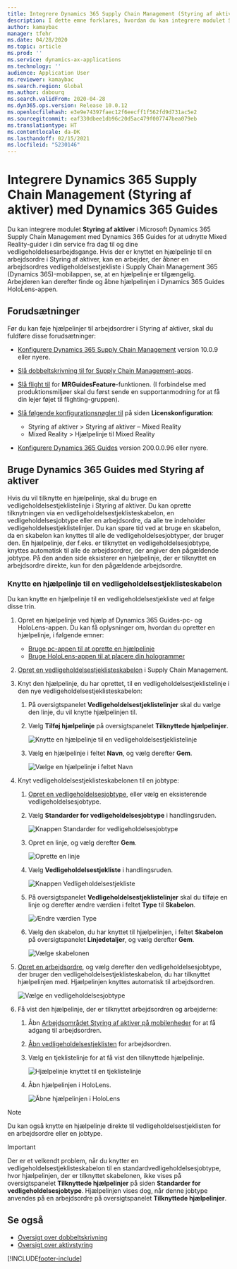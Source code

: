 ```yaml
---
title: Integrere Dynamics 365 Supply Chain Management (Styring af aktiver) med Dynamics 365 Guides
description: I dette emne forklares, hvordan du kan integrere modulet Styring af aktiver i Microsoft Dynamics 365 Supply Chain Management med Dynamics 365 Guides for at udnytte Mixed Reality-hjælpelinjer i din service fra dag til dag og dine vedligeholdelsesarbejdsgange.
author: kamaybac
manager: tfehr
ms.date: 04/28/2020
ms.topic: article
ms.prod: ''
ms.service: dynamics-ax-applications
ms.technology: ''
audience: Application User
ms.reviewer: kamaybac
ms.search.region: Global
ms.author: dabourq
ms.search.validFrom: 2020-04-28
ms.dyn365.ops.version: Release 10.0.12
ms.openlocfilehash: e3e9e74397faec12f6eecff1f562fd9d731ac5e2
ms.sourcegitcommit: eaf330dbee1db96c20d5ac479f007747bea079eb
ms.translationtype: HT
ms.contentlocale: da-DK
ms.lasthandoff: 02/15/2021
ms.locfileid: "5230146"
---
```

# <a name="integrate-dynamics-365-supply-chain-management-asset-management-with-dynamics-365-guides"></a>Integrere Dynamics 365 Supply Chain Management (Styring af aktiver) med Dynamics 365 Guides

Du kan integrere modulet **Styring af aktiver** i Microsoft Dynamics 365 Supply Chain Management med Dynamics 365 Guides for at udnytte Mixed Reality-guider i din service fra dag til og dine vedligeholdelsesarbejdsgange. Hvis der er knyttet en hjælpelinje til en arbejdsordre i Styring af aktiver, kan en arbejder, der åbner en arbejdsordres vedligeholdelsestjekliste i Supply Chain Management 365 (Dynamics 365)-mobilappen, se, at en hjælpelinje er tilgængelig. Arbejderen kan derefter finde og åbne hjælpelinjen i Dynamics 365 Guides HoloLens-appen.

## <a name="prerequisites"></a>Forudsætninger

Før du kan føje hjælpelinjer til arbejdsordrer i Styring af aktiver, skal du fuldføre disse forudsætninger:

- [Konfigurere Dynamics 365 Supply Chain Management](../../fin-ops-core/fin-ops/index.md) version 10.0.9 eller nyere.
- [Slå dobbeltskrivning til for Supply Chain Management-apps](../../fin-ops-core/dev-itpro/data-entities/dual-write/enable-dual-write.md).
- [Slå flight til](../../fin-ops-core/dev-itpro/data-entities/data-entities-data-packages.md#features-flighted-in-data-management-and-enabling-flighted-features) for **MRGuidesFeature**-funktionen. (I forbindelse med produktionsmiljøer skal du først sende en supportanmodning for at få din lejer føjet til flighting-gruppen).
- [Slå følgende konfigurationsnøgler til](https://docs.microsoft.com/dynamicsax-2012/appuser-itpro/license-code-and-configuration-key-reference) på siden **Licenskonfiguration**:

    - Styring af aktiver \> Styring af aktiver – Mixed Reality
    - Mixed Reality \> Hjælpelinje til Mixed Reality

- [Konfigurere Dynamics 365 Guides](https://docs.microsoft.com/dynamics365/mixed-reality/guides/setup#step-2-create-a-common-data-service-environment-and-install-the-dynamics-365-guides-solution) version 200.0.0.96 eller nyere.

## <a name="use-dynamics-365-guides-with-asset-management"></a>Bruge Dynamics 365 Guides med Styring af aktiver

Hvis du vil tilknytte en hjælpelinje, skal du bruge en vedligeholdelsestjeklistelinje i Styring af aktiver. Du kan oprette tilknytningen via en vedligeholdelsestjeklisteskabelon, en vedligeholdelsesjobtype eller en arbejdsordre, da alle tre indeholder vedligeholdelsestjeklistelinjer. Du kan spare tid ved at bruge en skabelon, da en skabelon kan knyttes til alle de vedligeholdelsesjobtyper, der bruger den. En hjælpelinje, der f.eks. er tilknyttet en vedligeholdelsesjobtype, knyttes automatisk til alle de arbejdsordrer, der angiver den pågældende jobtype. På den anden side eksisterer en hjælpelinje, der er tilknyttet en arbejdsordre direkte, kun for den pågældende arbejdsordre.

### <a name="associate-a-guide-with-a-maintenance-checklist-template"></a>Knytte en hjælpelinje til en vedligeholdelsestjeklisteskabelon

Du kan knytte en hjælpelinje til en vedligeholdelsestjekliste ved at følge disse trin.

1. Opret en hjælpelinje ved hjælp af Dynamics 365 Guides-pc- og HoloLens-appen. Du kan få oplysninger om, hvordan du opretter en hjælpelinje, i følgende emner:

    - [Bruge pc-appen til at oprette en hjælpelinje](https://docs.microsoft.com/dynamics365/mixed-reality/guides/pc-app-overview)
    - [Bruge HoloLens-appen til at placere din hologrammer](https://docs.microsoft.com/dynamics365/mixed-reality/guides/hololens-app-overview)

1. [Opret en vedligeholdelsestjeklisteskabelon](setup-for-work-orders/job-groups-and-job-types-variants-trades-and-checklists.md#create-a-maintenance-checklist-template) i Supply Chain Management.
1. Knyt den hjælpelinje, du har oprettet, til en vedligeholdelsestjeklistelinje i den nye vedligeholdelsestjeklisteskabelon:

    1. På oversigtspanelet **Vedligeholdelsestjeklistelinjer** skal du vælge den linje, du vil knytte hjælpelinjen til.
    1. Vælg **Tilføj hjælpelinje** på oversigtspanelet **Tilknyttede hjælpelinjer**.

        ![Knytte en hjælpelinje til en vedligeholdelsestjeklistelinje](media/am-guides-integration-add-guide.png "Knytte en hjælpelinje til en vedligeholdelsestjeklistelinje")

    1. Vælg en hjælpelinje i feltet **Navn**, og vælg derefter **Gem**.

        ![Vælge en hjælpelinje i feltet Navn](media/am-guides-integration-select-guide.png "Vælge en hjælpelinje i feltet Navn")

1. Knyt vedligeholdelsestjeklisteskabelonen til en jobtype:

    1. [Opret en vedligeholdelsesjobtype](setup-for-work-orders/job-groups-and-job-types-variants-trades-and-checklists.md#create-a-maintenance-job-type), eller vælg en eksisterende vedligeholdelsesjobtype.
    1. Vælg **Standarder for vedligeholdelsesjobtype** i handlingsruden.

        ![Knappen Standarder for vedligeholdelsesjobtype](media/am-guides-integration-job-defaults.png "Knappen Standarder for vedligeholdelsesjobtype")

    1. Opret en linje, og vælg derefter **Gem**.

        ![Oprette en linje](media/am-guides-integration-add-line.png "Oprette en linje")

    1. Vælg **Vedligeholdelsestjekliste** i handlingsruden.

        ![Knappen Vedligeholdelsestjekliste](media/am-guides-integration-maintenance-checklist.png "Knappen Vedligeholdelsestjekliste")

    1. På oversigtspanelet **Vedligeholdelsestjeklistelinjer** skal du tilføje en linje og derefter ændre værdien i feltet **Type** til **Skabelon**.

        ![Ændre værdien Type](media/am-guides-integration-checklist-lines.png "Ændre værdien Type")

    1. Vælg den skabelon, du har knyttet til hjælpelinjen, i feltet **Skabelon** på oversigtspanelet **Linjedetaljer**, og vælg derefter **Gem**.

        ![Vælge skabelonen](media/am-guides-integration-checklist-line-details.png "Vælge skabelonen")

1. [Opret en arbejdsordre](work-orders/manually-created-workorders.md#create-work-order), og vælg derefter den vedligeholdelsesjobtype, der bruger den vedligeholdelsestjeklisteskabelon, du har tilknyttet hjælpelinjen med. Hjælpelinjen knyttes automatisk til arbejdsordren.

    ![Vælge en vedligeholdelsesjobtype](media/am-guides-integration-create-work-order.png "Vælge en vedligeholdelsesjobtype")

1. Få vist den hjælpelinje, der er tilknyttet arbejdsordren og arbejderne:

    1. Åbn [Arbejdsområdet Styring af aktiver på mobilenheder](asset-management-mobile-workspace.md) for at få adgang til arbejdsordren.
    1. [Åbn vedligeholdelsestjeklisten](asset-management-mobile-workspace.md#view-maintenance-checklist-on-a-work-order-job) for arbejdsordren.
    1. Vælg en tjeklistelinje for at få vist den tilknyttede hjælpelinje.

        ![Hjælpelinje knyttet til en tjeklistelinje](media/am-guides-integration-show-guide.png "Hjælpelinje knyttet til en tjeklistelinje")

    1. Åbn hjælpelinjen i HoloLens.

        ![Åbne hjælpelinjen i HoloLens](media/am-guides-integration-hololens-select.png "Åbne hjælpelinjen i HoloLens")

> [!NOTE]
> Du kan også knytte en hjælpelinje direkte til vedligeholdelsestjeklisten for en arbejdsordre eller en jobtype.

> [!IMPORTANT]
> Der er et velkendt problem, når du knytter en vedligeholdelsestjeklisteskabelon til en standardvedligeholdelsesjobtype, hvor hjælpelinjen, der er tilknyttet skabelonen, ikke vises på oversigtspanelet **Tilknyttede hjælpelinjer** på siden **Standarder for vedligeholdelsesjobtype**. Hjælpelinjen vises dog, når denne jobtype anvendes på en arbejdsordre på oversigtspanelet **Tilknyttede hjælpelinjer**.

## <a name="see-also"></a>Se også

- [Oversigt over dobbeltskrivning](../../fin-ops-core/dev-itpro/data-entities/dual-write/dual-write-overview.md)
- [Oversigt over aktivstyring](index.md)


[!INCLUDE[footer-include](../../includes/footer-banner.md)]
